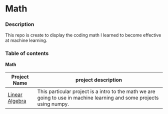 # Math

### **Description**
This repo is create to display the coding math I learned to become effective at machine learning.

### **Table of contents**
**Math**

Project Name | project description
------------ | -----------------------------------------------
[Linear Algebra](0x00-linear_algebra) | This particular project is a intro to the math we are going to use in machine learning and some projects using numpy.
